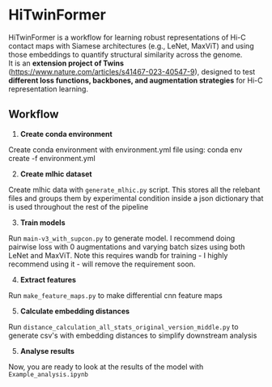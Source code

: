 # HiTwinFormer

HiTwinFormer is a workflow for learning robust representations of Hi-C contact maps with Siamese architectures (e.g., LeNet, MaxViT) and using those embeddings to quantify structural similarity across the genome.  
It is an **extension project of Twins** (https://www.nature.com/articles/s41467-023-40547-9), designed to test **different loss functions, backbones, and augmentation strategies** for Hi-C representation learning.

## Workflow

1. **Create conda environment**

Create conda environment with environment.yml file using: conda env create -f environment.yml

2. **Create mlhic dataset**

Create mlhic data with `generate_mlhic.py` script. This stores all the relebant files and groups them by experimental condition inside a json dictionary that is used throughout the rest of the pipeline

3. **Train models**

Run `main-v3_with_supcon.py` to generate model. I recommend doing pairwise loss with 0 augmentations and varying batch sizes using both LeNet and MaxViT. Note this requires wandb for training - I highly recommend using it - will remove the requirement soon.

4. **Extract features**

Run `make_feature_maps.py` to make differential cnn feature maps

5. **Calculate embedding distances**

Run `distance_calculation_all_stats_original_version_middle.py` to generate csv's with embedding distances to simplify downstream analysis

5. **Analyse results**

Now, you are ready to look at the results of the model with `Example_analysis.ipynb`


